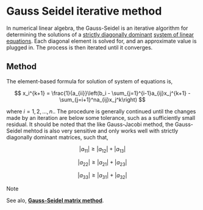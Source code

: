 # Gauss Seidel iterative method

In numerical linear algebra, the Gauss-Seidel is an iterative algorithm for determining the solutions of a [strictly diagonally dominant](https://en.wikipedia.org/wiki/Diagonally_dominant_matrix) [system of linear equations](https://en.wikipedia.org/wiki/System_of_linear_equations). Each diagonal element is solved for, and an approximate value is plugged in. The process is then iterated until it converges. 

## Method

The element-based formula for solution of system of equations is,

$$
x_i^{k+1} = \frac{1}{a_{ii}}\left(b_i - \sum_{j=1}^{i-1}a_{ij}x_j^{k+1} - \sum_{j=i+1}^na_{ij}x_j^k\right)
$$

where $i = 1, 2, \ldots, n.$. The procedure is generally continued until the changes made by an iteration are below some tolerance, such as a sufficiently small residual. It should be noted that the like Gauss-Jacobi method, the Gauss-Seidel mehtod is also very sensitive and only works well with strictly diagonally dominant matrices, such that,

$$
\left|a_{11}\right| \geq \left|a_{12}\right| + \left|a_{13}\right|
$$

$$
\left|a_{22}\right| \geq \left|a_{21}\right| + \left|a_{23}\right|
$$

$$
\left|a_{33}\right| \geq \left|a_{31}\right| + \left|a_{32}\right|
$$



> [!NOTE]
> See alo, **[Gauss-Seidel matrix method](https://github.com/syedalimohsinbukhari/Solvers/blob/md-docs/docs/matrix-decomposition/gauss-seidel.md)**.